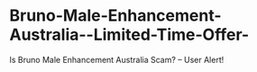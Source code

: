# Bruno-Male-Enhancement-Australia--Limited-Time-Offer-
Is Bruno Male Enhancement Australia Scam? – User Alert!
